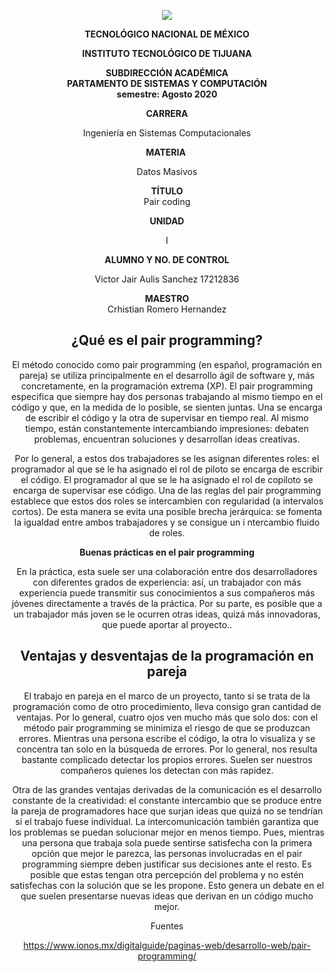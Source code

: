 <div align="center">

![](https://lh3.googleusercontent.com/-IEsfrMJgfZWcgQvijziLP4VCtbFd52tA7nN7aWssI-npcdgVJNj0m6XZAo2Izq7Tn0MbaEorcLYJd-h9S6PyrPj_eXV-EKdfjdfxD6Ziv_EgPgFoWO3G1f9peWAjoNALhfjtd9e)

**TECNOLÓGICO NACIONAL DE MÉXICO**

**INSTITUTO TECNOLÓGICO DE TIJUANA**

**SUBDIRECCIÓN ACADÉMICA** \
**PARTAMENTO DE SISTEMAS Y COMPUTACIÓN**\
**semestre: Agosto 2020**

**CARRERA**

Ingeniería en Sistemas Computacionales

**MATERIA** 

Datos Masivos

**TÍTULO**\
Pair coding

**UNIDAD**

I

**ALUMNO Y NO. DE CONTROL**

Victor Jair Aulis Sanchez 17212836

**MAESTRO**\
Crhistian Romero Hernandez

<div>

<div class="text-justify">

¿Qué es el pair programming?
----------------------------

El método conocido como pair programming (en español, programación en pareja) se utiliza principalmente en el desarrollo ágil de software y, más concretamente, en la 
programación extrema (XP). El pair programming especifica que siempre hay dos personas trabajando al mismo tiempo en el código y que, en la medida de lo posible, se 
sienten juntas. Una se encarga de escribir el código y la otra de supervisar en tiempo real. Al mismo tiempo, están constantemente intercambiando impresiones: 
debaten problemas, encuentran soluciones y desarrollan ideas creativas.

Por lo general, a estos dos trabajadores se les asignan diferentes roles: el programador al que se le ha asignado el rol de piloto se encarga de escribir el código. 
El programador al que se le ha asignado el rol de copiloto se encarga de supervisar ese código. Una de las reglas del pair programming establece que estos dos roles se 
intercambien con regularidad (a intervalos cortos). De esta manera se evita una posible brecha jerárquica: se fomenta la igualdad entre ambos trabajadores y se consigue un i
ntercambio fluido de roles.

**Buenas prácticas en el pair programming**

En la práctica, esta suele ser una colaboración entre dos desarrolladores con diferentes grados de experiencia: así, un trabajador con más experiencia puede transmitir 
sus conocimientos a sus compañeros más jóvenes directamente a través de la práctica. Por su parte, es posible que a un trabajador más joven se le ocurren otras ideas, 
quizá más innovadoras, que puede aportar al proyecto..

Ventajas y desventajas de la programación en pareja
---------------------------------------------------

El trabajo en pareja en el marco de un proyecto, tanto si se trata de la programación como de otro procedimiento, lleva consigo gran cantidad de ventajas. Por lo general, 
cuatro ojos ven mucho más que solo dos: con el método pair programming se minimiza el riesgo de que se produzcan errores. Mientras una persona escribe el código, la otra lo 
visualiza y se concentra tan solo en la búsqueda de errores. Por lo general, nos resulta bastante complicado detectar los propios errores. Suelen ser nuestros compañeros 
quienes los detectan con más rapidez.

Otra de las grandes ventajas derivadas de la comunicación es el desarrollo constante de la creatividad: el constante intercambio que se produce entre la pareja de 
programadores hace que surjan ideas que quizá no se tendrían si el trabajo fuese individual. La intercomunicación también garantiza que los problemas se puedan solucionar 
mejor en menos tiempo. Pues, mientras una persona que trabaja sola puede sentirse satisfecha con la primera opción que mejor le parezca, las personas involucradas en el pair 
programming siempre deben justificar sus decisiones ante el resto. Es posible que estas tengan otra percepción del problema y no estén satisfechas con la solución que se les 
propone. Esto genera un debate en el que suelen presentarse nuevas ideas que derivan en un código mucho mejor.

Fuentes

https://www.ionos.mx/digitalguide/paginas-web/desarrollo-web/pair-programming/

</div>
